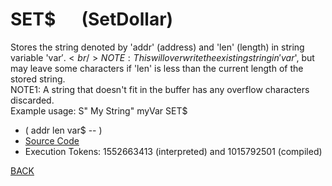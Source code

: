 # SET$ &emsp; (SetDollar)
Stores the string denoted by 'addr' (address) and 'len' (length) in string variable 'var$'.<br/>NOTE: This will overwrite the existing string in 'var$', but may leave some characters if 'len' is less than the current length of the stored string.<br/>NOTE1: A string that doesn't fit in the buffer has any overflow characters discarded.<br/>Example usage: S" My String" myVar SET$
* ( addr len var$ -- )
* [Source Code](../words/shando/SetDollar.cs)
* Execution Tokens: 1552663413 (interpreted) and 1015792501 (compiled)


[BACK](builtins.md#SetDollar)
